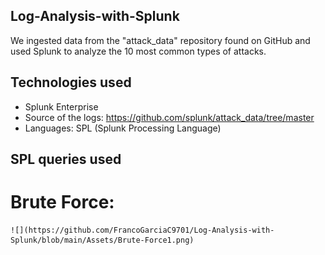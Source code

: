 ## Log-Analysis-with-Splunk
We ingested data from the "attack_data" repository found on GitHub and used Splunk to analyze the 10 most common types of attacks.

## Technologies used
- Splunk Enterprise
- Source of the logs: https://github.com/splunk/attack_data/tree/master
- Languages: SPL (Splunk Processing Language)

## SPL queries used
  
  # Brute Force:
    ![](https://github.com/FrancoGarciaC9701/Log-Analysis-with-Splunk/blob/main/Assets/Brute-Force1.png)

    
